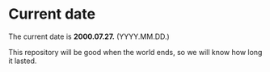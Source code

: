 # Current date

The current date is **2000.07.27.** (YYYY.MM.DD.)

This repository will be good when the world ends, so we will know how long it lasted.